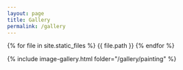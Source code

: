 ```yaml
---
layout: page
title: Gallery
permalink: /gallery
---
```


{% for file in site.static_files %}
{{ file.path }}
{% endfor %}

{% include image-gallery.html folder="/gallery/painting" %}
